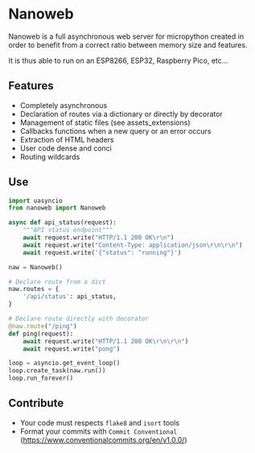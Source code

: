 # Nanoweb

Nanoweb is a full asynchronous web server for micropython created in order to benefit from
a correct ratio between memory size and features.

It is thus able to run on an ESP8266, ESP32, Raspberry Pico, etc...

## Features

* Completely asynchronous
* Declaration of routes via a dictionary or directly by decorator
* Management of static files (see assets_extensions)
* Callbacks functions when a new query or an error occurs
* Extraction of HTML headers
* User code dense and conci
* Routing wildcards

## Use

```Python
import uasyncio
from nanoweb import Nanoweb

async def api_status(request):
    """API status endpoint"""
    await request.write("HTTP/1.1 200 OK\r\n")
    await request.write("Content-Type: application/json\r\n\r\n")
    await request.write('{"status": "running"}')

naw = Nanoweb()

# Declare route from a dict
naw.routes = {
    '/api/status': api_status,
}

# Declare route directly with decorator
@naw.route("/ping")
def ping(request):
    await request.write("HTTP/1.1 200 OK\r\n\r\n")
    await request.write("pong")

loop = asyncio.get_event_loop()
loop.create_task(naw.run())
loop.run_forever()
```

## Contribute

* Your code must respects `flake8` and `isort` tools
* Format your commits with `Commit Conventional` (https://www.conventionalcommits.org/en/v1.0.0/)

